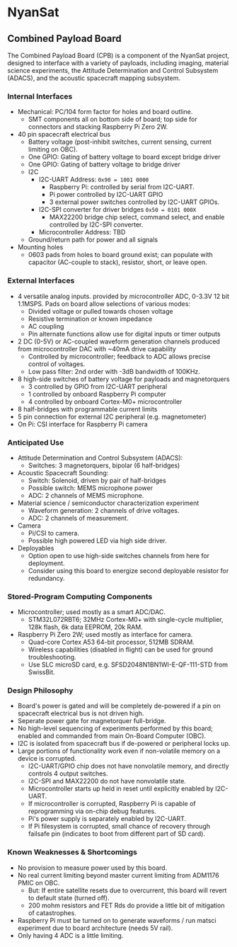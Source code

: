 # NyanSat
## Combined Payload Board

The Combined Payload Board (CPB) is a component of the NyanSat project, designed to interface with a variety of payloads, including imaging, material science experiments, the Attitude Determination and Control Subsystem (ADACS), and the acoustic spacecraft mapping subsystem.

### Internal Interfaces
* Mechanical: PC/104 form factor for holes and board outline.
    * SMT components all on bottom side of board; top side for connectors and stacking Raspberry Pi Zero 2W.
* 40 pin spacecraft electrical bus
	* Battery voltage (post-inhibit switches, current sensing, current limiting on OBC).
	* One GPIO: Gating of battery voltage to board except bridge driver
    * One GPIO: Gating of battery voltage to bridge driver
	* I2C
		* I2C-UART Address: `0x90 = 1001 0000`
            * Raspberry Pi: controlled by serial from I2C-UART.
            * Pi power controlled by I2C-UART GPIO
            * 3 external power switches controlled by I2C-UART GPIOs.
        * I2C-SPI converter for driver bridges `0x50 = 0101 000X`
            * MAX22200 bridge chip select, command select, and enable controlled by I2C-SPI converter.
		* Microcontroller Address: TBD
	* Ground/return path for power and all signals
* Mounting holes
	* 0603 pads from holes to board ground exist; can populate with capacitor (AC-couple to stack), resistor, short, or leave open.

### External Interfaces
* 4 versatile analog inputs. provided by microcontroller ADC, 0-3.3V 12 bit 1.1MSPS.  Pads on board allow selections of various modes:
	* Divided voltage or pulled towards chosen voltage
	* Resistive termination or known impedance
	* AC coupling
    * Pin alternate functions allow use for digital inputs or timer outputs
* 2 DC (0-5V) or AC-coupled waveform generation channels produced from microcontroller DAC with ~40mA drive capability
	* Controlled by microcontroller; feedback to ADC allows precise control of voltages.
	* Low pass filter: 2nd order with -3dB bandwidth of 100KHz.
* 8 high-side switches of battery voltage for payloads and magnetorquers
	* 3 controlled by GPIO from I2C-UART peripheral
	* 1 controlled by onboard Raspberry Pi computer
	* 4 controlled by onboard Cortex-M0+ microcontroller
* 8 half-bridges with programmable current limits
* 5 pin connection for external I2C peripheral (e.g. magnetometer)
* On Pi: CSI interface for Raspberry Pi camera

### Anticipated Use
* Attitude Determination and Control Subsystem (ADACS):
	* Switches: 3 magnetorquers, bipolar (6 half-bridges)
* Acoustic Spacecraft Sounding:
	* Switch: Solenoid, driven by pair of half-bridges
	* Possible switch: MEMS microphone power
	* ADC: 2 channels of MEMS microphone.
* Material science / semiconductor characterization experiment  
	* Waveform generation: 2 channels of drive voltages.
	* ADC: 2 channels of measurement.
* Camera
	* Pi/CSI to camera.
	* Possible high powered LED via high side driver.
* Deployables
	* Option open to use high-side switches channels from here for deployment.
	* Consider using this board to energize second deployable resistor for redundancy.

### Stored-Program Computing Components
* Microcontroller; used mostly as a smart ADC/DAC.
	* STM32L072RBT6; 32MHz Cortex-M0+ with single-cycle multiplier, 128k flash, 6k data EEPROM, 20k RAM.
* Raspberry Pi Zero 2W; used mostly as interface for camera.
	* Quad-core Cortex A53 64-bit processor, 512MB SDRAM.
	* Wireless capabilities (disabled in flight) can be used for ground troubleshooting.
	* Use SLC microSD card, e.g. SFSD2048N1BN1WI-E-QF-111-STD from SwissBit.

### Design Philosophy
* Board's power is gated and will be completely de-powered if a pin on spacecraft electrical bus is not driven high.
* Seperate power gate for magnetorquer full-bridge.
* No high-level sequencing of experiments performed by this board; enabled and commanded from main On-Board Computer (OBC).
* I2C is isolated from spacecraft bus if de-powered or peripheral locks up.
* Large portions of functionality work even if non-volatile memory on a device is corrupted.
	* I2C-UART/GPIO chip does not have nonvolatile memory, and directly controls 4 output switches.
    * I2C-SPI and MAX22200 do not have nonvolatile state.
	* Microcontroller starts up held in reset until explicitly enabled by I2C-UART.
	* If microcontroller is corrupted, Raspberry Pi is capable of reprogramming via on-chip debug features.
    * Pi's power supply is separately enabled by I2C-UART.
	* If Pi filesystem is corrupted, small chance of recovery through failsafe pin (indicates to boot from different part of SD card).

### Known Weaknesses & Shortcomings
* No provision to measure power used by this board.
* No real current limiting beyond master current limiting from ADM1176 PMIC on OBC.
	* But: If entire satellite resets due to overcurrent, this board will revert to default state (turned off).
    * 200 mohm resistors and FET Rds do provide a little bit of mitigation of catastrophes.
* Raspberry Pi must be turned on to generate waveforms / run matsci experiment due to board architecture (needs 5V rail).
* Only having 4 ADC is a little limiting.
